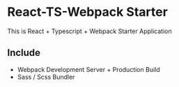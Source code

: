 # React-TS-Webpack Starter

This is React + Typescript + Webpack Starter Application

## Include

- Webpack Development Server + Production Build
- Sass / Scss Bundler
